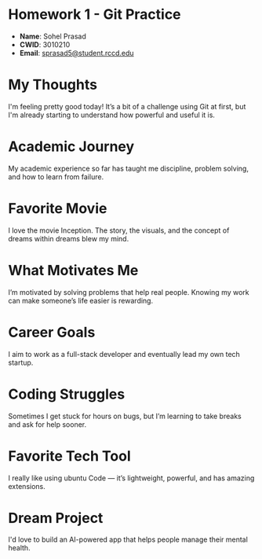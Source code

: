 # Homework 1 - Git Practice

- **Name**: Sohel Prasad
- **CWID**: 3010210  
- **Email**: sprasad5@student.rccd.edu

# My Thoughts

I'm feeling pretty good today! It’s a bit of a challenge using Git at 
first, but I'm already starting to understand how powerful and useful it 
is.


# Academic Journey

My academic experience so far has taught me discipline, problem solving, and how to learn from failure.

# Favorite Movie

I love the movie Inception. The story, the visuals, and the concept of dreams within dreams blew my mind.

# What Motivates Me

I’m motivated by solving problems that help real people. Knowing my work can make someone’s life easier is rewarding.

# Career Goals

I aim to work as a full-stack developer and eventually lead my own tech startup.

# Coding Struggles

Sometimes I get stuck for hours on bugs, but I’m learning to take breaks and ask for help sooner.

# Favorite Tech Tool

I really like using ubuntu Code — it’s lightweight, powerful, and has amazing extensions.

# Dream Project

I'd love to build an AI-powered app that helps people manage their mental health.

